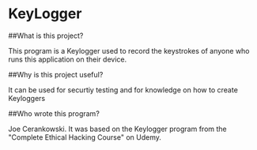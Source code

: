 # KeyLogger

##What is this project?

This program is a Keylogger used to record the keystrokes of anyone who runs this application on their device.

##Why is this project useful?

It can be used for securtiy testing and for knowledge on how to create Keyloggers

##Who wrote this program?

Joe Cerankowski. It was based on the Keylogger program from the "Complete Ethical Hacking Course" on Udemy.